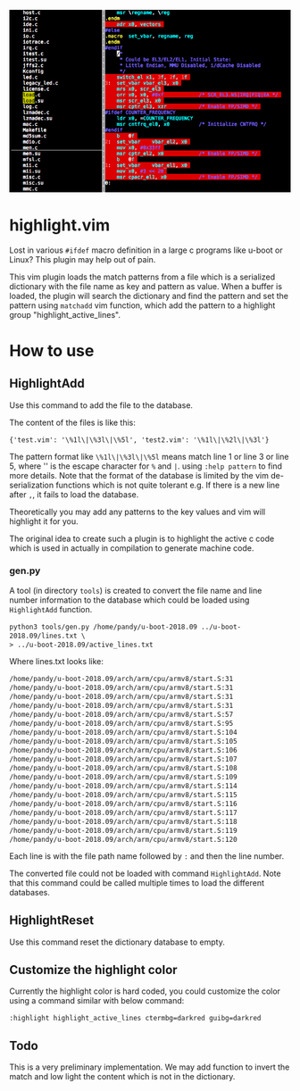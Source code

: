 ![screen](screen.png)

# highlight.vim

Lost in various `#ifdef` macro definition in a large c programs like u-boot or
Linux? This plugin may help out of pain.

This vim plugin loads the match patterns from a file which is a serialized
dictionary with the file name as key and pattern as value. When a buffer is
loaded, the plugin will search the dictionary and find the pattern and set the
pattern using `matchadd` vim function, which add the pattern to a highlight
group "highlight_active_lines".

# How to use

## HighlightAdd <filename>

Use this command to add the file to the database.

The content of the files is like this:

```
{'test.vim': '\%1l\|\%3l\|\%5l', 'test2.vim': '\%1l\|\%2l\|\%3l'}
```

The pattern format like `\%1l\|\%3l\|\%5l`  means match line 1 or line 3 or line
5, where '\' is the escape character for `%` and `|`.  using `:help pattern` to
find more details. Note that the format of the database is limited by the vim
de-serialization  functions which is not quite tolerant  e.g. If there is a new
line after `,`, it fails to load the database.

Theoretically you may add any patterns to the key values and vim will
highlight it for you.

The original idea to create such a plugin is to highlight the active c code
which is used in actually in compilation to generate machine code.

### gen.py

A tool (in directory `tools`) is created to convert the file name and line
number information to the database which could be loaded using `HighlightAdd`
function.

```
python3 tools/gen.py /home/pandy/u-boot-2018.09 ../u-boot-2018.09/lines.txt \
> ../u-boot-2018.09/active_lines.txt
```

Where lines.txt looks like:

```
/home/pandy/u-boot-2018.09/arch/arm/cpu/armv8/start.S:31
/home/pandy/u-boot-2018.09/arch/arm/cpu/armv8/start.S:31
/home/pandy/u-boot-2018.09/arch/arm/cpu/armv8/start.S:31
/home/pandy/u-boot-2018.09/arch/arm/cpu/armv8/start.S:31
/home/pandy/u-boot-2018.09/arch/arm/cpu/armv8/start.S:57
/home/pandy/u-boot-2018.09/arch/arm/cpu/armv8/start.S:95
/home/pandy/u-boot-2018.09/arch/arm/cpu/armv8/start.S:104
/home/pandy/u-boot-2018.09/arch/arm/cpu/armv8/start.S:105
/home/pandy/u-boot-2018.09/arch/arm/cpu/armv8/start.S:106
/home/pandy/u-boot-2018.09/arch/arm/cpu/armv8/start.S:107
/home/pandy/u-boot-2018.09/arch/arm/cpu/armv8/start.S:108
/home/pandy/u-boot-2018.09/arch/arm/cpu/armv8/start.S:109
/home/pandy/u-boot-2018.09/arch/arm/cpu/armv8/start.S:114
/home/pandy/u-boot-2018.09/arch/arm/cpu/armv8/start.S:115
/home/pandy/u-boot-2018.09/arch/arm/cpu/armv8/start.S:116
/home/pandy/u-boot-2018.09/arch/arm/cpu/armv8/start.S:117
/home/pandy/u-boot-2018.09/arch/arm/cpu/armv8/start.S:118
/home/pandy/u-boot-2018.09/arch/arm/cpu/armv8/start.S:119
/home/pandy/u-boot-2018.09/arch/arm/cpu/armv8/start.S:120
```

Each line is with the file path name followed by `:` and then the line number.

The converted file could not be loaded with command `HighlightAdd`. Note that this
command could be called multiple times to load the different databases.

## HighlightReset

Use this command reset the dictionary database to empty.

## Customize the highlight color

Currently the highlight color is hard coded, you could customize the color using
a command similar with below command:

```
:highlight highlight_active_lines ctermbg=darkred guibg=darkred
```

## Todo

This is a very preliminary implementation. We may add function to invert the
match and low light the content which is not in the dictionary.
